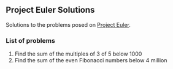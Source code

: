 ## Project Euler Solutions

Solutions to the problems posed on [Project Euler](https://projecteuler.net/).

### List of problems

1) Find the sum of the multiples of 3 of 5 below 1000
2) Find the sum of the even Fibonacci numbers below 4 million